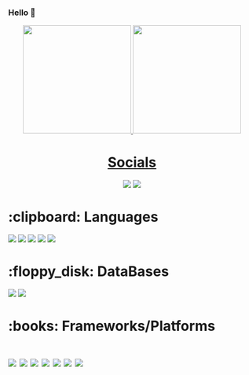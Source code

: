 ### Hello 👋

<div align="center">
  <a href="https://github.com/dks1097">
  <img height="220em" src="https://github-readme-stats.vercel.app/api?username=dks1097&show_icons=true&theme=radical&include_all_commits=true&count_private=true&title_color=000000&text_color=ffffff&icon_color=990000&bg_color=135,bf894e,996328,8c5315,995000,151826&border_radius=15&border_color=f55520&custom_title=My GitHub stats"/>
  <img height="220em" src="https://github-readme-stats.vercel.app/api/top-langs/?username=dks1097&layout=demo&langs_count=5&theme=radical&title_color=000000&text_color=ffffff&bg_color=315,bf894e,996328,8c5315,995000,151826&border_radius=15&border_color=f55520"/>
</div>
  <div align="center"> 
    <h1>Socials</h1>
    <a href="https://www.linkedin.com/in/carlos-monteiro-77b315222/" target="_blank"><img src="https://img.shields.io/badge/LinkedIn-0077B5?style=for-the-badge&logo=linkedin&logoColor=white" target="_blank"></a>
    <a href="mailto:carlos.d.t.m19@gmail.com" target="_blank"><img src="https://img.shields.io/badge/Gmail-D14836?style=for-the-badge&logo=gmail&logoColor=white" target="_blank"></a>
  </div>
  
  <div>
    <h1>:clipboard: Languages</h1>
    <img src="https://img.shields.io/badge/JavaScript-323330?style=for-the-badge&logo=javascript&logoColor=F7DF1E" target="_blank">
    <img src="https://img.shields.io/badge/Java-ED8B00?style=for-the-badge&logo=java&logoColor=white" target="_blank">
    <img src="https://img.shields.io/badge/HTML5-E34F26?style=for-the-badge&logo=html5&logoColor=white" target="_blank">
    <img src="https://img.shields.io/badge/CSS3-1572B6?style=for-the-badge&logo=css3&logoColor=white" target="_blank">
    <img src="https://img.shields.io/badge/c%23-%23239120.svg?style=for-the-badge&logo=c-sharp&logoColor=white" target="_blank">
  </div>
  <div>
    <h1>:floppy_disk: DataBases</h1>
    <img src="https://img.shields.io/badge/mysql-%2300f.svg?style=for-the-badge&logo=mysql&logoColor=white" target="_blank">
    <img src="https://img.shields.io/badge/Microsoft%20SQL%20Sever-CC2927?style=for-the-badge&logo=microsoft%20sql%20server&logoColor=white" target="_blank">
  </div>
  <div>
  <h1>:books: Frameworks/Platforms<h1>
  <img src="https://img.shields.io/badge/expo-1C1E24?style=for-the-badge&logo=expo&logoColor=#D04A37" target="_blank">
    <img src="https://img.shields.io/badge/React_Native-20232A?style=for-the-badge&logo=react&logoColor=61DAFB" target="_blank">
    <img src="https://img.shields.io/badge/react-%2320232a.svg?style=for-the-badge&logo=react&logoColor=%2361DAFB" target="_blank">
    <img src="https://img.shields.io/badge/.NET-5C2D91?style=for-the-badge&logo=.net&logoColor=white" target="_blank">
    <img src="https://img.shields.io/badge/bootstrap-%23563D7C.svg?style=for-the-badge&logo=bootstrap&logoColor=white" target="_blank">
    <img src="https://img.shields.io/badge/git-%23F05033.svg?style=for-the-badge&logo=git&logoColor=white" target="_blank">
    <img src="https://img.shields.io/badge/github-%23121011.svg?style=for-the-badge&logo=github&logoColor=white" target="_blank">
    </div>
